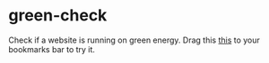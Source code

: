 # green-check
Check if a website is running on green energy. Drag this <a href="javascript:(function()%7Bconst%20url%3D%22https%3A%2F%2Fwww.thegreenwebfoundation.org%2Fgreen-web-check%3Furl%3D%22%2Bwindow.location.hostname%3Bwindow.open(url%2C'_blank')%3B%7D)()%3B">this</a> to your bookmarks bar to try it.
